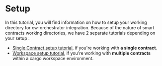 # Setup

In this tutorial, you will find information on how to setup your working directory for cw-orchestrator integration. Because of the nature of smart contracts working directories, we have 2 separate tutorials depending on your setup : 

- [Single Contract setup tutorial](../setup/single-contract.md), if you're working with **a single contract**.
- [Workspace setup tutorial](../setup/workspace/index.md), if you're working with **multiple contracts** within a cargo workspace environment.